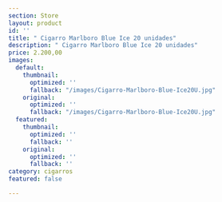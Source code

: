 ```yaml
---
section: Store
layout: product
id: ''
title: " Cigarro Marlboro Blue Ice 20 unidades"
description: " Cigarro Marlboro Blue Ice 20 unidades"
price: 2.200,00
images:
  default:
    thumbnail:
      optimized: ''
      fallback: "/images/Cigarro-Marlboro-Blue-Ice20U.jpg"
    original:
      optimized: ''
      fallback: "/images/Cigarro-Marlboro-Blue-Ice20U.jpg"
  featured:
    thumbnail:
      optimized: ''
      fallback: ''
    original:
      optimized: ''
      fallback: ''
category: cigarros
featured: false

---
```

